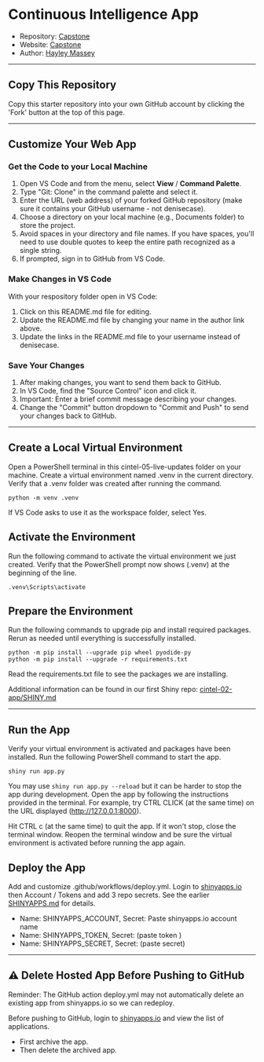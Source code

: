 # Continuous Intelligence App

- Repository: [Capstone](https://github.com/HMas522/cintel-05-live-updates)
- Website: [Capstone](https://HMas522.github.io/cintel-05-live-updates/)
- Author: [Hayley Massey](https://github.com/HMas522)

-----

## Copy This Repository

Copy this starter repository into your own GitHub account by clicking the 'Fork' button at the top of this page. 

-----

## Customize Your Web App

### Get the Code to your Local Machine
    
1. Open VS Code and from the menu, select **View** / **Command Palette**.
1. Type "Git: Clone" in the command palette and select it.
1. Enter the URL (web address) of your forked GitHub repository (make sure it contains your GitHub username - not denisecase).
1. Choose a directory on your local machine (e.g., Documents folder) to store the project. 
1. Avoid spaces in your directory and file names. If you have spaces, you'll need to use double quotes to keep the entire path recognized as a single string.
1. If prompted, sign in to GitHub from VS Code.

### Make Changes in VS Code

With your respository folder open in VS Code:

1. Click on this README.md file for editing.
1. Update the README.md file by changing your name in the author link above.
1. Update the links in the README.md file to your username instead of denisecase.

### Save Your Changes

1. After making changes, you want to send them back to GitHub.
1. In VS Code, find the "Source Control" icon and click it.
1. Important: Enter a brief commit message describing your changes.
1. Change the "Commit" button dropdown to "Commit and Push" to send your changes back to GitHub.

-----

## Create a Local Virtual Environment

Open a PowerShell terminal in this cintel-05-live-updates folder on your machine. 
Create a virtual environment named .venv in the current directory. 
Verify that a .venv folder was created after running the command. 

```shell
python -m venv .venv
```

If VS Code asks to use it as the workspace folder, select Yes.

## Activate the Environment

Run the following command to activate the virtual environment we just created.
Verify that the PowerShell prompt now shows (.venv) at the beginning of the line.

```shell
.venv\Scripts\activate
```

## Prepare the Environment

Run the following commands to upgrade pip and install required packages.
Rerun as needed until everything is successfully installed.

```shell
python -m pip install --upgrade pip wheel pyodide-py
python -m pip install --upgrade -r requirements.txt
```

Read the requirements.txt file to see the packages we are installing.

Additional information can be found in our first Shiny repo: 
[cintel-02-app/SHINY.md](https://github.com/denisecase/cintel-02-app/blob/main/SHINY.md#step-2-prepare-virtual-environment)

-----

## Run the App

Verify your virtual environment is activated and packages have been installed. 
Run the following PowerShell command to start the app.

```shell
shiny run app.py
```

You may use `shiny run app.py --reload` but it can be harder to stop the app during development.
Open the app by following the instructions provided in the terminal. 
For example, try CTRL CLICK (at the same time) on the URL displayed (http://127.0.0.1:8000).

Hit CTRL c (at the same time) to quit the app. 
If it won't stop, close the terminal window.
Reopen the terminal window and be sure the virtual environment is activated
before running the app again.

## Deploy the App

Add and customize .github/workflows/deploy.yml.
Login to [shinyapps.io](https://www.shinyapps.io/) then Account / Tokens and add 3 repo secrets.
See the earlier [SHINYAPPS.md](https://github.com/denisecase/cintel-02-app/blob/main/SHINYAPPS.md) for details.

- Name: SHINYAPPS_ACCOUNT, Secret: Paste shinyapps.io account name
- Name: SHINYAPPS_TOKEN, Secret: (paste token )
- Name: SHINYAPPS_SECRET, Secret: (paste secret)

-----

## ⚠️ Delete Hosted App Before Pushing to GitHub

Reminder: The GitHub action deploy.yml may not automatically delete an existing app from shinyapps.io so we can redeploy.

Before pushing to GitHub, login to [shinyapps.io](https://www.shinyapps.io/) and view the list of applications. 

- First archive the app.
- Then delete the archived app.